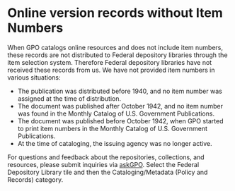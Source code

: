 # Online version records without Item Numbers

When GPO catalogs online resources and does not include item numbers, these records are not distributed to Federal depository libraries through the item selection system. Therefore Federal depository libraries have not received these records from us. We have not provided item numbers in various situations:

- The publication was distributed before 1940, and no item number was assigned at the time of distribution.
- The document was published after October 1942, and no item number was found in the Monthly Catalog of U.S. Government Publications.
- The document was published before October 1942, when GPO started to print item numbers in the Monthly Catalog of U.S. Government Publications.
- At the time of cataloging, the issuing agency was no longer active.

For questions and feedback about the repositories, collections, and resources, please submit inquiries via [askGPO](https://ask.gpo.gov/s/). Select the Federal Depository Library tile and then the Cataloging/Metadata (Policy and Records) category.
